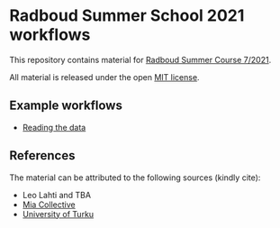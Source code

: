 # Radboud Summer School 2021 workflows

This repository contains material for [Radboud Summer Course 7/2021](https://www.ru.nl/radboudsummerschool/courses/2021/brain-bacteria-behaviour/).

All material is released under the open [MIT license](LICENSE).


## Example workflows

 * [Reading the data](import.md)


## References 

The material can be attributed to the following sources (kindly cite):

 * Leo Lahti and TBA
 * [Mia Collective](microbiome.github.io)
 * [University of Turku](datascience.utu.fi)



